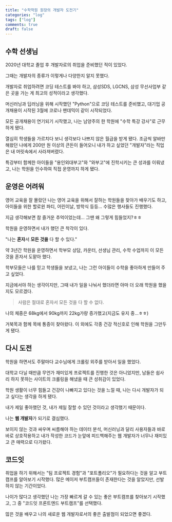 ```yaml
---
title: "수학학원 원장의 개발자 도전기"
categories: "log"
tags: ["log"]
comments: true
draft: false
---
```


## 수학 선생님

2020년 대학교 졸업 후 개발자로의 취업을 준비했던 적이 있었다.

그때는 개발자의 종류가 이렇게나 다양한지 알지 못했다.

개발자로 취업하려면 코딩 테스트를 봐야 하고, 삼성SDS, LGCNS, 삼성 무선사업부 같은 곳을 가는 게 최고의 성적이라고 생각했다.

머신러닝과 딥러닝을 위해 시작했던 "Python"으로 코딩 테스트를 준비했고, 대기업 공개채용이 시작된 3월에 코로나 팬데믹이 같이 시작되었다.

모든 공개채용이 연기되기 시작했고, 나는 남양주의 한 학원에 "수학 특강 강사"로 근무하게 됐다.

열심히 학생들을 가르치다 보니 생각보다 나쁘지 않은 월급을 받게 됐다. 조금씩 알바만 해왔던 나에게 200만 원 이상의 큰돈이 들어오니 내가 하고 싶었던 "개발자"라는 직업은 내 머릿속에서 사라져버렸다.

특강부터 함께한 아이들을 "용인외대부고"와 "와부고"에 진학시키는 큰 성과를 이뤄냈고, 나는 학원을 인수하여 직접 운영까지 하게 됐다.



## 운영은 어려워

영어 교육을 잘 몰랐던 나는 영어 교육을 위해서 잘하는 학원들을 찾아가 배우기도 하고, 아이들을 위한 할로윈 파티, 어린이날, 방학식 등등... 수많은 행사들도 진행했다.

지금 생각해보면 참 즐거운 추억이었는데... 그땐 왜 그렇게 힘들었지?ㅎㅎ

학원을 운영하면서 내가 했던 큰 착각이 있다.

"나는 **혼자**서 **모든 것을** 다 할 수 있다."

약 3년간 학원을 운영하면서 학부모 상담, 카운터, 선생님 관리, 수학 수업까지 이 모든 것을 혼자서 도맡아 했다.

학부모들은 나를 믿고 학생들을 보냈고, 나는 그런 아이들이 수학을 좋아하게 만들어 주고 싶었다.

지금에서야 하는 생각이지만, 그때 내가 일을 나눠서 했더라면 아마 더 오래 학원을 했을지도 모르겠다.

> 사람은 절대로 혼자서 모든 것을 다 할 수 없다.

나의 체중은 68kg에서 90kg까지 22kg가량 증가했고(지금도 유지 중...ㅎㅎ)

거북목과 함께 목에 통증이 찾아왔다. 이 외에도 각종 건강 적신호로 인해 학원을 그만두게 됐다.



## 다시 도전

학원을 하면서도 주말마다 교수님에게 크롤링 외주를 받아서 일을 했었다.

대학교 다닐 때만큼 무언가 재미있게 프로젝트를 진행한 것은 아니었지만, 남들은 쉽사리 하지 못하는 사이트의 크롤링을 해냈을 때 큰 성취감이 있었다.

학원 생활이 너무 힘들고 건강이 나빠지고 있다는 것을 느낄 때, 나는 다시 개발자가 되고 싶다는 생각을 하게 됐다.

내가 제일 좋아했던 것, 내가 제일 잘할 수 있던 것이라고 생각했기 때문이다.

나는 **웹 개발자**가 되기로 결심했다.

보이지 않는 것과 싸우며 씨름해야 하는 데이터 분석, 머신러닝과 달리 사용자들과 바로바로 상호작용하고 내가 작성한 코드가 눈앞에 피드백해주는 웹 개발자가 너무나 재미있고 큰 매력으로 다가왔다.



## 코드잇

취업을 하기 위해서는 "팀 프로젝트 경험"과 "포트폴리오"가 필요하다는 것을 알고 부트캠프를 알아보기 시작했다. 많은 메이저 부트캠프들이 존재한다는 것을 알았지만, 선발하지 않는 기간이었다.

나이가 많다고 생각했던 나는 가장 빠르게 갈 수 있는 좋은 부트캠프를 찾아보기 시작했고, 그 중 "코드잇 프론트엔드 부트캠프"를 선택했다.

많은 것을 배우고 나의 새로운 웹 개발자로서의 좋은 출발점이 되었으면 좋겠다.